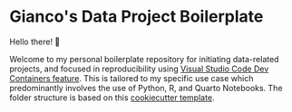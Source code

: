 # Gianco's Data Project Boilerplate

Hello there! 👋

Welcome to my personal boilerplate repository for initiating data-related projects, and focused in reproducibility using [Visual Studio Code Dev Containers feature](https://code.visualstudio.com/docs/devcontainers/containers). This is tailored to my specific use case which predominantly involves the use of Python, R, and Quarto Notebooks. The folder structure is based on this [cookiecutter template](https://drivendata.github.io/cookiecutter-data-science/). 
